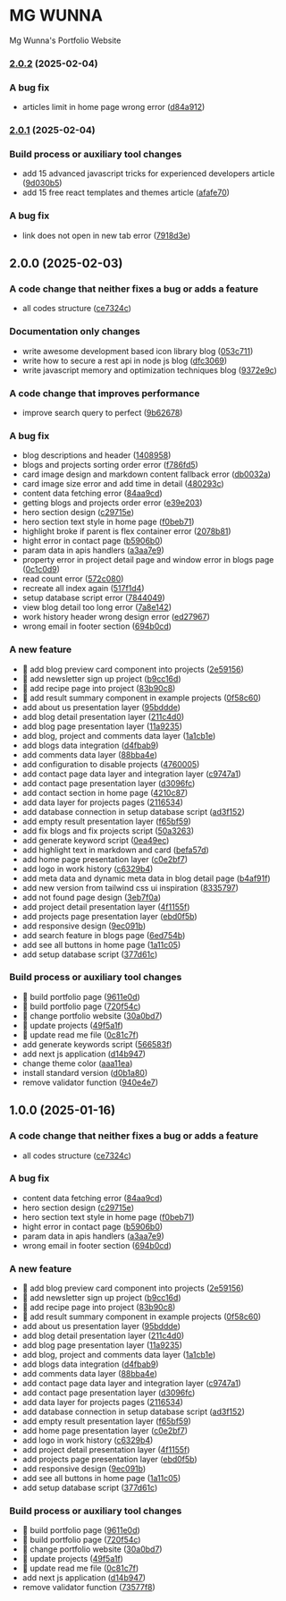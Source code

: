 # MG WUNNA

Mg Wunna's Portfolio Website

### [2.0.2](https://github.com/mg-wunna/mg-wunna/compare/v2.0.1...v2.0.2) (2025-02-04)

### A bug fix

- articles limit in home page wrong error ([d84a912](https://github.com/mg-wunna/mg-wunna/commits/d84a9125fb38728775045328c51edaec9ca301d1))

### [2.0.1](https://github.com/mg-wunna/mg-wunna/compare/v2.0.0...v2.0.1) (2025-02-04)

### Build process or auxiliary tool changes

- add 15 advanced javascript tricks for experienced developers article ([9d030b5](https://github.com/mg-wunna/mg-wunna/commits/9d030b528393a86d4a4a38252c40b6fbe1ca8f54))
- add 15 free react templates and themes article ([afafe70](https://github.com/mg-wunna/mg-wunna/commits/afafe70a5e140d78814dc233de13bc9b1bd6b4a4))

### A bug fix

- link does not open in new tab error ([7918d3e](https://github.com/mg-wunna/mg-wunna/commits/7918d3ef2e26a8706dae83dc053bfe1e7a86434b))

## 2.0.0 (2025-02-03)

### A code change that neither fixes a bug or adds a feature

- all codes structure ([ce7324c](https://github.com/mg-wunna/mg-wunna/commits/ce7324c22c61b98bff3ffcfa2df36dd00de50e2f))

### Documentation only changes

- write awesome development based icon library blog ([053c711](https://github.com/mg-wunna/mg-wunna/commits/053c71134cf050b5f54c9785ee219d8eba3eefd6))
- write how to secure a rest api in node js blog ([dfc3069](https://github.com/mg-wunna/mg-wunna/commits/dfc30692f1e15a5c3f1b66c20fabfa390d9d4ed8))
- write javascript memory and optimization techniques blog ([9372e9c](https://github.com/mg-wunna/mg-wunna/commits/9372e9c6f6b95add5d431b6cd618d0203a596f73))

### A code change that improves performance

- improve search query to perfect ([9b62678](https://github.com/mg-wunna/mg-wunna/commits/9b62678b17bff6e66f813661bc2de0715cb55b0c))

### A bug fix

- blog descriptions and header ([1408958](https://github.com/mg-wunna/mg-wunna/commits/1408958031996bf01c09da8778b4b9d240997d9a))
- blogs and projects sorting order error ([f786fd5](https://github.com/mg-wunna/mg-wunna/commits/f786fd537ceea3ccf5e3a67e8d612273304e3512))
- card image design and markdown content fallback error ([db0032a](https://github.com/mg-wunna/mg-wunna/commits/db0032a9ff936769cdafc7de4b16b3e07c770f3b))
- card image size error and add time in detail ([480293c](https://github.com/mg-wunna/mg-wunna/commits/480293c10e3308ab1dd93ecb669a0a26b41f6cc2))
- content data fetching error ([84aa9cd](https://github.com/mg-wunna/mg-wunna/commits/84aa9cdafcd6a1194b5186d0bf65fe34a922db43))
- getting blogs and projects order error ([e39e203](https://github.com/mg-wunna/mg-wunna/commits/e39e20316a530b9fd33ada76714ebe383b023276))
- hero section design ([c29715e](https://github.com/mg-wunna/mg-wunna/commits/c29715ea43f6a17e4da104403833f7440ef32a69))
- hero section text style in home page ([f0beb71](https://github.com/mg-wunna/mg-wunna/commits/f0beb71de69e410d73d11abd013dcfb319a76852))
- highlight broke if parent is flex container error ([2078b81](https://github.com/mg-wunna/mg-wunna/commits/2078b81d88d745df1d55c3ec6227062f4c9c8ca2))
- hight error in contact page ([b5906b0](https://github.com/mg-wunna/mg-wunna/commits/b5906b0b9861bc5007d0c0f1270c8b5932c42986))
- param data in apis handlers ([a3aa7e9](https://github.com/mg-wunna/mg-wunna/commits/a3aa7e9df7cae3df17e2b326a344fb20150e728b))
- property error in project detail page and window error in blogs page ([0c1c0d9](https://github.com/mg-wunna/mg-wunna/commits/0c1c0d98fb7f20617681b30142141a82ffdf846f))
- read count error ([572c080](https://github.com/mg-wunna/mg-wunna/commits/572c080148b24d28927270a7d08f3860f3177d81))
- recreate all index again ([517f1d4](https://github.com/mg-wunna/mg-wunna/commits/517f1d4683699f7f809a18be09cb93d99d3c1987))
- setup database script error ([7844049](https://github.com/mg-wunna/mg-wunna/commits/78440497a795ec325f497504a08f4afa26b9bc63))
- view blog detail too long error ([7a8e142](https://github.com/mg-wunna/mg-wunna/commits/7a8e14297d3342509b37000bf87942edce1d6db5))
- work history header wrong design error ([ed27967](https://github.com/mg-wunna/mg-wunna/commits/ed279673f2ac2c7ad715056d0eca5647b8238f33))
- wrong email in footer section ([694b0cd](https://github.com/mg-wunna/mg-wunna/commits/694b0cd376eeb7d721fd33b26a5d48f92350a1b3))

### A new feature

- 🎸 add blog preview card component into projects ([2e59156](https://github.com/mg-wunna/mg-wunna/commits/2e591566b488f4e339df503d736a8c6030c07271))
- 🎸 add newsletter sign up project ([b9cc16d](https://github.com/mg-wunna/mg-wunna/commits/b9cc16d2f8cbd1439b9d55178c0b9433891ed910))
- 🎸 add recipe page into project ([83b90c8](https://github.com/mg-wunna/mg-wunna/commits/83b90c80ed091da415285a55e91a8e5ae72d2aa6))
- 🎸 add result summary component in example projects ([0f58c60](https://github.com/mg-wunna/mg-wunna/commits/0f58c604bce151042649139aaeed27b033a6d658))
- add about us presentation layer ([95bddde](https://github.com/mg-wunna/mg-wunna/commits/95bddde9f70b7bccecaa0c801a4b91df88f95fb4))
- add blog detail presentation layer ([211c4d0](https://github.com/mg-wunna/mg-wunna/commits/211c4d0633919059eaf666519d1944262ec0dff9))
- add blog page presentation layer ([11a9235](https://github.com/mg-wunna/mg-wunna/commits/11a9235d1de97494fddd4e5fef00db7db5baef51))
- add blog, project and comments data layer ([1a1cb1e](https://github.com/mg-wunna/mg-wunna/commits/1a1cb1edf311b5af370db682d2babb591acc12e9))
- add blogs data integration ([d4fbab9](https://github.com/mg-wunna/mg-wunna/commits/d4fbab9d993c8a5eaab7d16349436ab726fd6ef5))
- add comments data layer ([88bba4e](https://github.com/mg-wunna/mg-wunna/commits/88bba4ef2cb3e66d272dff7b2e09b640a119d86f))
- add configuration to disable projects ([4760005](https://github.com/mg-wunna/mg-wunna/commits/476000552836b16cca5cedebc60f3722634ba63d))
- add contact page data layer and integration layer ([c9747a1](https://github.com/mg-wunna/mg-wunna/commits/c9747a1ce351a989246bb453ba1019eb23f1200a))
- add contact page presentation layer ([d3096fc](https://github.com/mg-wunna/mg-wunna/commits/d3096fcf08c140f8c6b164fd2aaa3c10e5757731))
- add contact section in home page ([4210c87](https://github.com/mg-wunna/mg-wunna/commits/4210c87c4a5de04791a7a6a367c3def1488ba745))
- add data layer for projects pages ([2116534](https://github.com/mg-wunna/mg-wunna/commits/21165346aa4779a37e71810293f58027132fba96))
- add database connection in setup database script ([ad3f152](https://github.com/mg-wunna/mg-wunna/commits/ad3f1524a7e2a495ce0b17515c383413a8c8ba4d))
- add empty result presentation layer ([f65bf59](https://github.com/mg-wunna/mg-wunna/commits/f65bf5975c87bbb7d432932ba253e01a9012f0d5))
- add fix blogs and fix projects script ([50a3263](https://github.com/mg-wunna/mg-wunna/commits/50a32632ba6acca951ae21ac6a7aed82b861b670))
- add generate keyword script ([0ea49ec](https://github.com/mg-wunna/mg-wunna/commits/0ea49ec71865f59b8d82360bbe4158c7c7523e7e))
- add highlight text in markdown and card ([befa57d](https://github.com/mg-wunna/mg-wunna/commits/befa57dd1525eb8fbbf20b79394060c102389f20))
- add home page presentation layer ([c0e2bf7](https://github.com/mg-wunna/mg-wunna/commits/c0e2bf7c00eddc1d39a62afd798218f6cee68793))
- add logo in work history ([c6329b4](https://github.com/mg-wunna/mg-wunna/commits/c6329b48ae4cd52e0ce8b89759d6994adddbbb6a))
- add meta data and dynamic meta data in blog detail page ([b4af91f](https://github.com/mg-wunna/mg-wunna/commits/b4af91f70cd5167e19fab109153207b996c74099))
- add new version from tailwind css ui inspiration ([8335797](https://github.com/mg-wunna/mg-wunna/commits/8335797790d7c2904422b2a3429eb9c536415559))
- add not found page design ([3eb7f0a](https://github.com/mg-wunna/mg-wunna/commits/3eb7f0a558955ef0f795c74ea5190b50ba51a091))
- add project detail presentation layer ([4f1155f](https://github.com/mg-wunna/mg-wunna/commits/4f1155f5a8f6e5a6359b48db7eca0eaba586e7d5))
- add projects page presentation layer ([ebd0f5b](https://github.com/mg-wunna/mg-wunna/commits/ebd0f5bee1392de23b7963de38d117f674719350))
- add responsive design ([9ec091b](https://github.com/mg-wunna/mg-wunna/commits/9ec091b38402208200cd931d696064fd1a32be9a))
- add search feature in blogs page ([6ed754b](https://github.com/mg-wunna/mg-wunna/commits/6ed754b3c03fbdb0c02c0e2f23184a29bd96df45))
- add see all buttons in home page ([1a11c05](https://github.com/mg-wunna/mg-wunna/commits/1a11c05c8c6502b65864bad663c6d7ad8a0903ad))
- add setup database script ([377d61c](https://github.com/mg-wunna/mg-wunna/commits/377d61c8be1426c5cbcade2360d66d214eead573))

### Build process or auxiliary tool changes

- 🤖 build portfolio page ([9611e0d](https://github.com/mg-wunna/mg-wunna/commits/9611e0df6c06983e0e4a65a179cbf7d7c15e8377))
- 🤖 build portfolio page ([720f54c](https://github.com/mg-wunna/mg-wunna/commits/720f54cd148fa4c520ce6bc363fa47e95a0fe37b))
- 🤖 change portfolio website ([30a0bd7](https://github.com/mg-wunna/mg-wunna/commits/30a0bd78c3ed9204029527292fc6e5f273d94740))
- 🤖 update projects ([49f5a1f](https://github.com/mg-wunna/mg-wunna/commits/49f5a1ff5f31c49ace7830b059e2ce180e00af64))
- 🤖 update read me file ([0c81c7f](https://github.com/mg-wunna/mg-wunna/commits/0c81c7f6f5c6de5eccd81f3788936ef1d7637220))
- add generate keywords script ([566583f](https://github.com/mg-wunna/mg-wunna/commits/566583f79ab7fed38da1c8525dc67de805e0b3e6))
- add next js application ([d14b947](https://github.com/mg-wunna/mg-wunna/commits/d14b947ed1228438c2be07bef46c13d72846c2e5))
- change theme color ([aaa11ea](https://github.com/mg-wunna/mg-wunna/commits/aaa11ea577cb87904d2e059908e41e2c5dd9121d))
- install standard version ([d0b1a80](https://github.com/mg-wunna/mg-wunna/commits/d0b1a80cd73c40bb9d5710d3967efa7c05fd3562))
- remove validator function ([940e4e7](https://github.com/mg-wunna/mg-wunna/commits/940e4e754f8ecb64137099708be0f0fd9946e77c))

## 1.0.0 (2025-01-16)

### A code change that neither fixes a bug or adds a feature

- all codes structure ([ce7324c](https://github.com/mg-wunna/mg-wunna/commits/ce7324c22c61b98bff3ffcfa2df36dd00de50e2f))

### A bug fix

- content data fetching error ([84aa9cd](https://github.com/mg-wunna/mg-wunna/commits/84aa9cdafcd6a1194b5186d0bf65fe34a922db43))
- hero section design ([c29715e](https://github.com/mg-wunna/mg-wunna/commits/c29715ea43f6a17e4da104403833f7440ef32a69))
- hero section text style in home page ([f0beb71](https://github.com/mg-wunna/mg-wunna/commits/f0beb71de69e410d73d11abd013dcfb319a76852))
- hight error in contact page ([b5906b0](https://github.com/mg-wunna/mg-wunna/commits/b5906b0b9861bc5007d0c0f1270c8b5932c42986))
- param data in apis handlers ([a3aa7e9](https://github.com/mg-wunna/mg-wunna/commits/a3aa7e9df7cae3df17e2b326a344fb20150e728b))
- wrong email in footer section ([694b0cd](https://github.com/mg-wunna/mg-wunna/commits/694b0cd376eeb7d721fd33b26a5d48f92350a1b3))

### A new feature

- 🎸 add blog preview card component into projects ([2e59156](https://github.com/mg-wunna/mg-wunna/commits/2e591566b488f4e339df503d736a8c6030c07271))
- 🎸 add newsletter sign up project ([b9cc16d](https://github.com/mg-wunna/mg-wunna/commits/b9cc16d2f8cbd1439b9d55178c0b9433891ed910))
- 🎸 add recipe page into project ([83b90c8](https://github.com/mg-wunna/mg-wunna/commits/83b90c80ed091da415285a55e91a8e5ae72d2aa6))
- 🎸 add result summary component in example projects ([0f58c60](https://github.com/mg-wunna/mg-wunna/commits/0f58c604bce151042649139aaeed27b033a6d658))
- add about us presentation layer ([95bddde](https://github.com/mg-wunna/mg-wunna/commits/95bddde9f70b7bccecaa0c801a4b91df88f95fb4))
- add blog detail presentation layer ([211c4d0](https://github.com/mg-wunna/mg-wunna/commits/211c4d0633919059eaf666519d1944262ec0dff9))
- add blog page presentation layer ([11a9235](https://github.com/mg-wunna/mg-wunna/commits/11a9235d1de97494fddd4e5fef00db7db5baef51))
- add blog, project and comments data layer ([1a1cb1e](https://github.com/mg-wunna/mg-wunna/commits/1a1cb1edf311b5af370db682d2babb591acc12e9))
- add blogs data integration ([d4fbab9](https://github.com/mg-wunna/mg-wunna/commits/d4fbab9d993c8a5eaab7d16349436ab726fd6ef5))
- add comments data layer ([88bba4e](https://github.com/mg-wunna/mg-wunna/commits/88bba4ef2cb3e66d272dff7b2e09b640a119d86f))
- add contact page data layer and integration layer ([c9747a1](https://github.com/mg-wunna/mg-wunna/commits/c9747a1ce351a989246bb453ba1019eb23f1200a))
- add contact page presentation layer ([d3096fc](https://github.com/mg-wunna/mg-wunna/commits/d3096fcf08c140f8c6b164fd2aaa3c10e5757731))
- add data layer for projects pages ([2116534](https://github.com/mg-wunna/mg-wunna/commits/21165346aa4779a37e71810293f58027132fba96))
- add database connection in setup database script ([ad3f152](https://github.com/mg-wunna/mg-wunna/commits/ad3f1524a7e2a495ce0b17515c383413a8c8ba4d))
- add empty result presentation layer ([f65bf59](https://github.com/mg-wunna/mg-wunna/commits/f65bf5975c87bbb7d432932ba253e01a9012f0d5))
- add home page presentation layer ([c0e2bf7](https://github.com/mg-wunna/mg-wunna/commits/c0e2bf7c00eddc1d39a62afd798218f6cee68793))
- add logo in work history ([c6329b4](https://github.com/mg-wunna/mg-wunna/commits/c6329b48ae4cd52e0ce8b89759d6994adddbbb6a))
- add project detail presentation layer ([4f1155f](https://github.com/mg-wunna/mg-wunna/commits/4f1155f5a8f6e5a6359b48db7eca0eaba586e7d5))
- add projects page presentation layer ([ebd0f5b](https://github.com/mg-wunna/mg-wunna/commits/ebd0f5bee1392de23b7963de38d117f674719350))
- add responsive design ([9ec091b](https://github.com/mg-wunna/mg-wunna/commits/9ec091b38402208200cd931d696064fd1a32be9a))
- add see all buttons in home page ([1a11c05](https://github.com/mg-wunna/mg-wunna/commits/1a11c05c8c6502b65864bad663c6d7ad8a0903ad))
- add setup database script ([377d61c](https://github.com/mg-wunna/mg-wunna/commits/377d61c8be1426c5cbcade2360d66d214eead573))

### Build process or auxiliary tool changes

- 🤖 build portfolio page ([9611e0d](https://github.com/mg-wunna/mg-wunna/commits/9611e0df6c06983e0e4a65a179cbf7d7c15e8377))
- 🤖 build portfolio page ([720f54c](https://github.com/mg-wunna/mg-wunna/commits/720f54cd148fa4c520ce6bc363fa47e95a0fe37b))
- 🤖 change portfolio website ([30a0bd7](https://github.com/mg-wunna/mg-wunna/commits/30a0bd78c3ed9204029527292fc6e5f273d94740))
- 🤖 update projects ([49f5a1f](https://github.com/mg-wunna/mg-wunna/commits/49f5a1ff5f31c49ace7830b059e2ce180e00af64))
- 🤖 update read me file ([0c81c7f](https://github.com/mg-wunna/mg-wunna/commits/0c81c7f6f5c6de5eccd81f3788936ef1d7637220))
- add next js application ([d14b947](https://github.com/mg-wunna/mg-wunna/commits/d14b947ed1228438c2be07bef46c13d72846c2e5))
- remove validator function ([73577f8](https://github.com/mg-wunna/mg-wunna/commits/73577f83b4ab54e1ced9ab8ece8059e47956ace4))
